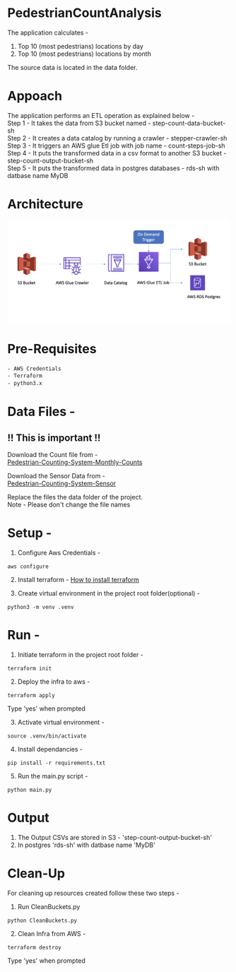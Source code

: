 # PedestrianCountAnalysis
The application calculates -  
1. Top 10 (most pedestrians) locations by day
2. Top 10 (most pedestrians) locations by month

The source data is located in the data folder.

# Appoach 
The application performs an ETL operation as explained below - \
Step 1 - It takes the data from S3 bucket named - step-count-data-bucket-sh\
Step 2 - It creates a data catalog by running a crawler - stepper-crawler-sh\
Step 3 - It triggers an AWS glue Etl job with job name - count-steps-job-sh\
Step 4 - It puts the transformed data in a csv format to another S3 bucket - step-count-output-bucket-sh\
Step 5 - It puts the transformed data in postgres databases - rds-sh with datbase name MyDB

# Architecture
![](img/Architecture.png)

# Pre-Requisites
```sh
- AWS Credentials
- Terraform
- python3.x
```

# Data Files - 
## !! This is important !!
Download the Count file from  -  
[Pedestrian-Counting-System-Monthly-Counts](https://data.melbourne.vic.gov.au/Transport/Pedestrian-Counting-System-Monthly-counts-per-hour/b2ak-trbp)

Download the Sensor Data from  -   
[Pedestrian-Counting-System-Sensor](https://data.melbourne.vic.gov.au/Transport/Pedestrian-Counting-System-Sensor-Locations/h57g-5234)

Replace the files the data folder of the project.  
Note - Please don't change the file names
# Setup - 
1. Configure Aws Credentials - 
```aws
aws configure  
```  

2. Install terraform  - 
    [How to install terraform](https://learn.hashicorp.com/tutorials/terraform/install-cli)

3. Create virtual environment in the project root folder(optional) -   
```virtual
python3 -m venv .venv
```

# Run - 
1. Initiate terraform in the project root folder -
```tr
terraform init
```

2. Deploy the infra to aws  - 
```tr
terraform apply
```
Type 'yes' when prompted

3. Activate virtual environment -
```virt
source .venv/bin/activate
```
4. Install dependancies - 
```pip
pip install -r requirements.txt
```

5. Run the main.py script - 
```main
python main.py 
```

# Output
1. The Output CSVs are stored in S3 - 'step-count-output-bucket-sh'
2. In postgres 'rds-sh' with datbase name 'MyDB'

# Clean-Up
For cleaning up resources created follow these two steps - 

1. Run CleanBuckets.py
```clean
python CleanBuckets.py
```
2. Clean Infra from AWS - 
```clean
terraform destroy
```
Type 'yes' when prompted
